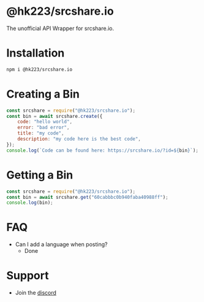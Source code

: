 # @hk223/srcshare.io

The unofficial API Wrapper for srcshare.io.

# Installation

```bash
npm i @hk223/srcshare.io
```

# Creating a Bin

```js
const srcshare = require("@hk223/srcshare.io");
const bin = await srcshare.create({
    code: "hello world",
    error: "bad error",
    title: "my code",
    description: "my code here is the best code",
});
console.log(`Code can be found here: https://srcshare.io/?id=${bin}`);
```

# Getting a Bin

```js
const srcshare = require("@hk223/srcshare.io");
const bin = await srcshare.get("60cabbbc0b940faba40988ff");
console.log(bin);
```

# FAQ

-   Can I add a language when posting?
    -   Done

# Support

-   Join the [discord](https://discord.gg/h3rm39Uerx)
